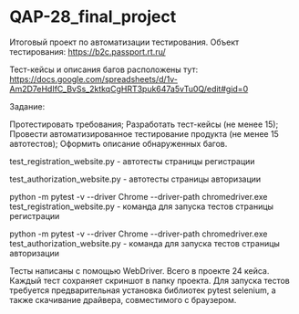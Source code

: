 # QAP-28_final_project

Итоговый проект по автоматизации тестирования. Объект тестирования: https://b2c.passport.rt.ru/

Тест-кейсы и описания багов расположены тут: https://docs.google.com/spreadsheets/d/1v-Am2D7eHdIfC_BvSs_2ktkqCgHRT3puk647a5vTu0Q/edit#gid=0

Задание:

Протестировать требования;
Разработать тест-кейсы (не менее 15);
Провести автоматизированное тестирование продукта (не менее 15 автотестов);
Оформить описание обнаруженных багов.

test_registration_website.py - автотесты страницы регистрации

test_authorization_website.py - автотесты страницы авторизации

python -m pytest -v --driver Chrome --driver-path chromedriver.exe test_registration_website.py - команда для запуска тестов страницы регистрации

python -m pytest -v --driver Chrome --driver-path chromedriver.exe test_authorization_website.py - команда для запуска тестов страницы авторизации

Тесты написаны с помощью WebDriver. Всего в проекте 24 кейса. Каждый тест сохраняет скриншот в папку проекта. Для запуска тестов требуется предварительная установка библиотек pytest selenium, а также скачивание драйвера, совместимого с браузером.
